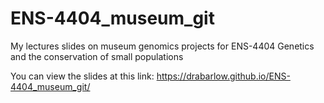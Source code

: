 # ENS-4404_museum_git

My lectures slides on museum genomics projects for ENS-4404 Genetics and the conservation of small populations

You can view the slides at this link: https://drabarlow.github.io/ENS-4404_museum_git/

